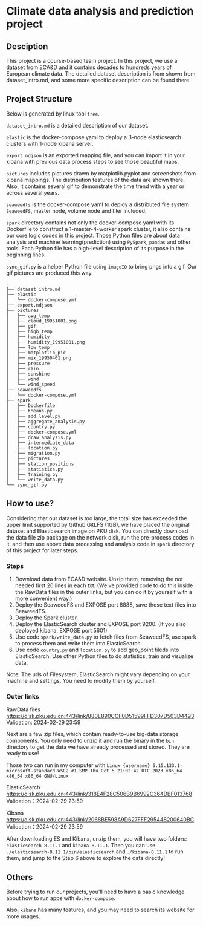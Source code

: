 # Climate data analysis and prediction project
## Desciption
This project is a course-based team project. In this project, we use a dataset from ECA&D and it contains decades to hundreds years of European climate data.
The detailed dataset description is  from shown from dataset_intro.md, and some more specific description can be found there.

## Project Structure
Below is generated by linux tool `tree`.

`dataset_intro.md` is a detailed description of our dataset.

`elastic` is the docker-compose yaml to deploy a 3-node elasticsearch clusters with 1-node kibana server.

`export.ndjson` is an exported mapping file, and you can import it in your kibana with previous data process steps to see those beautiful maps.

`pictures` includes pictures drawn by matplotlib.pyplot and screenshots from kibana mappings. The distribution features of the data are shown there.
Also, it contains several gif to demonstrate the time trend with a year or across several years.

`seaweedfs` is the docker-compose yaml to deploy a distributed file system `SeaweedFS`, master node, volume node and filer included.

`spark` directory contains not only the docker-compose yaml with its Dockerfile to construct a 1-master-4-worker spark cluster, it also contains our core logic codes in this project.
Those Python files are about data analysis and machine learning(prediction) using `PySpark`, `pandas` and other tools. Each Python file has a high-level description of its purpose in the beginning lines.

`sync_gif.py` is a helper Python file using `imageIO` to bring pngs into a gif. Our gif pictures are produced this way.

```
.
├── dataset_intro.md
├── elastic
│   └── docker-compose.yml
├── export.ndjson
├── pictures
│   ├── avg_temp
│   ├── cloud_19951001.png
│   ├── gif
│   ├── high_temp
│   ├── humidity
│   ├── humidity_19951001.png
│   ├── low_temp
│   ├── matplotlib_pic
│   ├── mix_19950401.png
│   ├── pressure
│   ├── rain
│   ├── sunshine
│   ├── wind
│   └── wind_speed
├── seaweedfs
│   └── docker-compose.yml
├── spark
│   ├── Dockerfile
│   ├── KMeans.py
│   ├── add_level.py
│   ├── aggregate_analysis.py
│   ├── country.py
│   ├── docker-compose.yml
│   ├── draw_analysis.py
│   ├── intermediate_data
│   ├── location.py
│   ├── migration.py
│   ├── pictures
│   ├── station_positions
│   ├── statistics.py
│   ├── training.py
│   └── write_data.py
└── sync_gif.py
```

## How to use?
Considering that our dataset is too large, the total size has exceeded the upper limit supported by Github GitLFS (1GB), 
we have placed the original dataset and Elasticsearch image on PKU disk. You can directly download the data file zip package on the network disk, 
run the pre-process codes in it, and then use above data processing and analysis code in `spark` directory of this project for later steps.

### Steps
1. Download data from ECA&D website. Unzip them, removing the not needed first 20 lines in each txt. (We've provided code to do this inside the RawData files in the outer links, but you can do it by yourself with a more convenient way.)
2. Deploy the SeaweedFS and EXPOSE port 8888, save those text files into SeaweedFS.
3. Deploy the Spark cluster.
4. Deploy the ElasticSearch cluster and EXPOSE port 9200. (If you also deployed kibana, EXPOSE port 5601)
5. Use code `spark/write_data.py` to fetch files from SeaweedFS, use spark to process them and write them into ElasticSearch.
6. Use code `country.py` and `location.py` to add geo_point fileds into ElasticSearch. Use other Python files to do statistics, train and visualize data.

Note: The urls of Filesystem, ElasticSearch might vary depending on your machine and settings. You need to modify them by yourself.


### Outer links
RawData files  https://disk.pku.edu.cn:443/link/880E890CCF0D51599FFD307D503D4493    Validation: 2024-02-29 23:59

Next are a few zip files, which contain ready-to-use big-data storage components. You only need to unzip it and run the binary in the `bin` directory to get the data we have already processed and stored. They are ready to use!

Those two can run in my computer with `Linux {username} 5.15.133.1-microsoft-standard-WSL2 #1 SMP Thu Oct 5 21:02:42 UTC 2023 x86_64 x86_64 x86_64 GNU/Linux`

ElasticSearch  https://disk.pku.edu.cn:443/link/318E4F28C506B9B6992C364DBF013768    Validation：2024-02-29 23:59

Kibana  https://disk.pku.edu.cn:443/link/2068BE598A9D627FFF295448200640BC     Validation：2024-02-29 23:59

After downloading ES and Kibana, unzip them, you will have two folders: `elasticsearch-8.11.1` and `kibana-8.11.1`.
Then you can use `./elasticsearch-8.11.1/bin/elasticsearch` and `./kibana-8.11.1` to run them, and jump to the Step 6 above to explore the data directly!

## Others
Before trying to run our projects, you'll need to have a basic knowledge about how to run apps with `docker-compose`.

Also, `kibana` has many features, and you may need to search its website for more usages.

